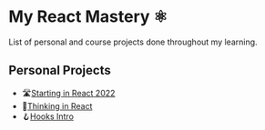 # My React Mastery ⚛️

List of personal and course projects done throughout my learning.

## Personal Projects
- 🛣️[Starting in React 2022](https://github.com/barcellos-pedro/starting-in-react-2022)
- 💭[Thinking in React](https://github.com/barcellos-pedro/thinking-in-react)
- 🪝[Hooks Intro](https://github.com/barcellos-pedro/react-hooks-introduction)
